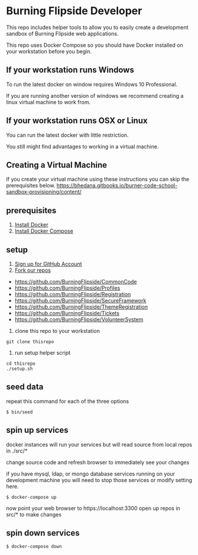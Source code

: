 # Burning Flipside Developer

This repo includes helper tools to allow you to easily create a development sandbox of Burning Flipside web applications.

This repo uses Docker Compose so you should have Docker installed on your workstation before you begin.

## If your workstation runs Windows

To run the latest docker on window requires Windows 10 Professional.

If you are running another version of windows we recommend creating a linux virtual machine to work from.

## If your workstation runs OSX or Linux

You can run the latest docker with little restriction.

You still might find advantages to working in a virtual machine.

## Creating a Virtual Machine

If you create your virtual machine using these instructions you can skip the prerequisites below.
https://bhedana.gitbooks.io/burner-code-school-sandbox-provisioning/content/


## prerequisites
1. [Install Docker](https://www.docker.com/products/overview)
1. [Install Docker Compose](https://docs.docker.com/compose/install/)


## setup
1. [Sign up for GitHub Account](https://github.com)
1. [Fork our repos](https://help.github.com/articles/fork-a-repo/)
  * https://github.com/BurningFlipside/CommonCode
  * https://github.com/BurningFlipside/Profiles
  * https://github.com/BurningFlipside/Registration
  * https://github.com/BurningFlipside/SecureFramework
  * https://github.com/BurningFlipside/ThemeRegistration
  * https://github.com/BurningFlipside/Tickets
  * https://github.com/BurningFlipside/VolunteerSystem
1. clone this repo to your workstation
  ```
  git clone thisrepo
  ```
1. run setup helper script
  ```
  cd thisrepo
  ./setup.sh
  ```

## seed data
repeat this command for each of the three options
```
$ bin/seed
```

## spin up services

docker instances will run your services but will read source from local repos in ./src/*

change source code and refresh browser to immediately see your changes

if you have mysql, ldap, or mongo database services running on your development machine you will need to stop those services or modify setting here.
```
$ docker-compose up
```
now point your web browser to https://localhost:3300
open up repos in src/* to make changes

## spin down services
```
$ docker-compose down
```
